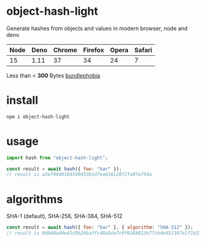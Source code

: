 # object-hash-light

Generate hashes from objects and values in modern browser, node and deno

| Node | Deno | Chrome | Firefox | Opera | Safari |
| ---- | ---- | ------ | ------- | ----- | ------ |
| 15   | 1.11 | 37     | 34      | 24    | 7      |

Less than < <b>300</b> Bytes [bundlephobia](https://bundlephobia.com/package/object-hash-light)

# install

```bash
npm i object-hash-light
```

# usage

```js
import hash from "object-hash-light";

const result = await hash({ foo: "bar" });
// result is a5e744d0164540d33b1d7ea616c28f2fa97e754a
```

# algorithms

SHA-1 (default), SHA-256, SHA-384, SHA-512

```js
const result = await hash({ foo: "bar" }, { algorithm: "SHA-512" });
// result is 0db68ad4e41d3b26ba3fc48a5da7c9f616b813e77cb4e951187e1f2a37c2bad94041089f89f6012ee7b44e21f863c5d9553e3b665edae8640bb2274b555266eb
```

